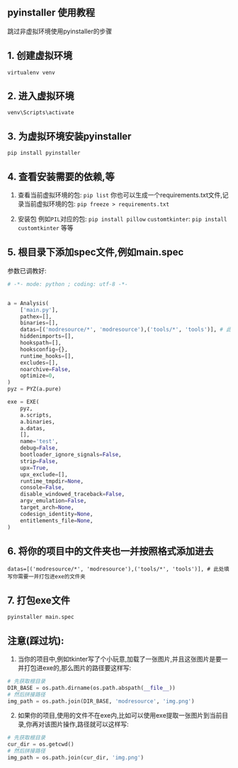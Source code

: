 ## pyinstaller 使用教程

跳过非虚拟环境使用pyinstaller的步骤

## 1. 创建虚拟环境

`virtualenv venv`


## 2. 进入虚拟环境

`venv\Scripts\activate`


## 3. 为虚拟环境安装pyinstaller

`pip install pyinstaller`

## 4. 查看安装需要的依赖,等 

1. 查看当前虚拟环境的包:
`pip list`
你也可以生成一个requirements.txt文件,记录当前虚拟环境的包:
`pip freeze > requirements.txt`

2. 安装包
例如`PIL`对应的包: `pip install pillow`
`customtkinter`: `pip install customtkinter`
等等

## 5. 根目录下添加spec文件,例如main.spec

参数已调教好:

```python
# -*- mode: python ; coding: utf-8 -*-


a = Analysis(
    ['main.py'],
    pathex=[],
    binaries=[],
    datas=[('modresource/*', 'modresource'),('tools/*', 'tools')], # 此处填写你需要一并打包进exe的文件夹
    hiddenimports=[],
    hookspath=[],
    hooksconfig={},
    runtime_hooks=[],
    excludes=[],
    noarchive=False,
    optimize=0,
)
pyz = PYZ(a.pure)

exe = EXE(
    pyz,
    a.scripts,
    a.binaries,
    a.datas,
    [],
    name='test',
    debug=False,
    bootloader_ignore_signals=False,
    strip=False,
    upx=True,
    upx_exclude=[],
    runtime_tmpdir=None,
    console=False,
    disable_windowed_traceback=False,
    argv_emulation=False,
    target_arch=None,
    codesign_identity=None,
    entitlements_file=None,
)

```

## 6. 将你的项目中的文件夹也一并按照格式添加进去

`datas=[('modresource/*', 'modresource'),('tools/*', 'tools')], # 此处填写你需要一并打包进exe的文件夹`

## 7. 打包exe文件

`pyinstaller main.spec`


## 注意(踩过坑):

1. 当你的项目中,例如tkinter写了个小玩意,加载了一张图片,并且这张图片是要一并打包进exe的,那么图片的路径要这样写:

```python
# 先获取根目录
DIR_BASE = os.path.dirname(os.path.abspath(__file__))
# 然后拼接路径
img_path = os.path.join(DIR_BASE, 'modresource', 'img.png')
```

2. 如果你的项目,使用的文件不在exe内,比如可以使用exe提取一张图片到当前目录,你再对该图片操作,路径就可以这样写:

```python
# 先获取根目录
cur_dir = os.getcwd()
# 然后拼接路径
img_path = os.path.join(cur_dir, 'img.png')
```